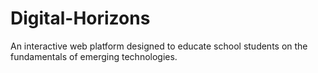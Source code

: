 # Digital-Horizons
An interactive web platform designed to educate school students on the fundamentals of emerging technologies.
